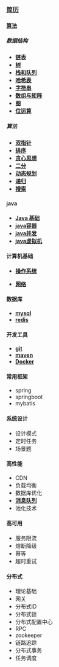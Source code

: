 ### [简历]()

#### [算法](/doc/DataStructures/汇总.html)

##### 数据结构

- **[链表](链表.html)**
- **[树](树.html)**
- **[栈和队列](栈和队列.html)**
- **[哈希表](/doc/DataStructures/哈希表.html)**
- **[字符串](/doc/DataStructures/字符串.html)**
- **[数组与矩阵](/doc/DataStructures/数组与矩阵.html)**
- **[图](/doc/DataStructures/图.html)**
- **[位运算](/doc/DataStructures/位运算.html)**

##### 算法

- **[双指针](/doc/DataStructures/双指针.html)**
- **[排序](/doc/DataStructures/排序.html)**
- **[贪心思想](/doc/DataStructures/贪心思想.html)**
- **[二分](/doc/DataStructures/二分.html)**
- **[动态规划](/doc/DataStructures/动态规划.html)**
- **[递归](/doc/DataStructures/递归.html)**
- **[搜索](/doc/DataStructures/搜索.html)**

#### java

- **[Java 基础](/doc/java/java基础.html)**
- **[java容器](/doc/java/java容器.html)**
- **[java并发](/doc/java/java并发.html)**
- **[java虚拟机](/doc/java/jvm.html)**

#### 计算机基础

- **[操作系统](/doc/计算机网络/os.html)**

- **[网络](/doc/OS/network.html)**


####  数据库

- **[mysql](/html/Mysql.html)**
- **[redis](/html/redis.html)**

#### 开发工具

- **[git](/doc/工具/git.html)**
- **[maven](/doc/工具/maven.html)**
- **[Docker](/doc/工具/Docker.html)**

#### 常用框架

- spring
- springboot
- mybatis

#### 系统设计

- 设计模式
- 定时任务
- 场景题

#### 高性能

- CDN
- 负载均衡
- 数据库优化
- **[消息队列](/doc/消息队列/mq.html)**
- 池化技术

#### 高可用

- 服务限流
- 熔断降级
- 幂等
- 超时重试

#### 分布式

- 理论基础
- 网关
- 分布式ID
- 分布式锁
- 分布式配置中心
- RPC
- zookeeper
- 链路追踪
- 分布式事务
- 任务调度

